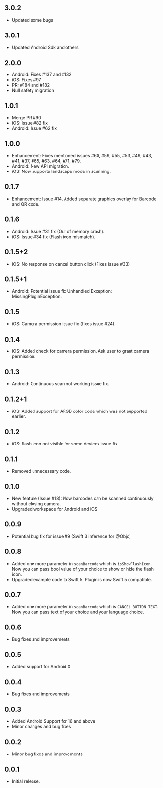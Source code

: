 
## 3.0.2

* Updated some bugs


## 3.0.1

* Updated Android Sdk and others



## 2.0.0

* Android: Fixes #137 and #132
* iOS: Fixes #97
* PR: #184 and #182
* Null safety migration

## 1.0.1

* Merge PR #90
* iOS: Issue #82 fix 
* Android: Issue #62 fix

## 1.0.0

* Enhancement: Fixes mentioned issues #60, #59, #55, #53, #49, #43, #41, #37, #65, #63, #64, #71, #79.
* Android: New API migration.
* iOS: Now supports landscape mode in scanning.

## 0.1.7

* Enhancement: Issue #14, Added separate graphics overlay for Barcode and QR code.

## 0.1.6

* Android: Issue #31 fix (Out of memory crash).
* iOS: Issue #34 fix (Flash icon mismatch).

## 0.1.5+2

* iOS: No response on cancel button click (Fixes issue #33).

## 0.1.5+1

* Android: Potential issue fix Unhandled Exception: MissingPluginException.

## 0.1.5

* iOS: Camera permission issue fix (fixes issue #24).

## 0.1.4

* iOS: Added check for camera permission. Ask user to grant camera permission.

## 0.1.3

* Android: Continuous scan not working issue fix.

## 0.1.2+1

* iOS: Added support for ARGB color code which was not supported earlier.

## 0.1.2

* iOS: flash icon not visible for some devices issue fix.

## 0.1.1

* Removed unnecessary code.

## 0.1.0

* New feature (Issue #18): Now barcodes can be scanned continuously without closing camera.
* Upgraded workspace for Android and iOS

## 0.0.9

* Potential bug fix for issue #9 (Swift 3 inference for @Objc)

## 0.0.8

* Added one more parameter in `scanBarcode` which is `isShowFlashIcon`. 
Now you can pass bool value of your choice to show or hide the flash icon.
* Upgraded example code to Swift 5. Plugin is now Swift 5 compatible.

## 0.0.7

* Added one more parameter in `scanBarcode` which is `CANCEL_BUTTON_TEXT`. 
Now you can pass text of your choice and your language choice.

## 0.0.6

* Bug fixes and improvements

## 0.0.5

* Added support for Android X

## 0.0.4

* Bug fixes and improvements

## 0.0.3

* Added Android Support for 16 and above
* Minor changes and bug fixes

## 0.0.2

* Minor bug fixes and improvements

## 0.0.1

* Initial release.